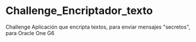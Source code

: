 # Challenge_Encriptador_texto
Challenge Aplicación que encripta textos, para enviar mensajes "secretos", para Oracle One G6
